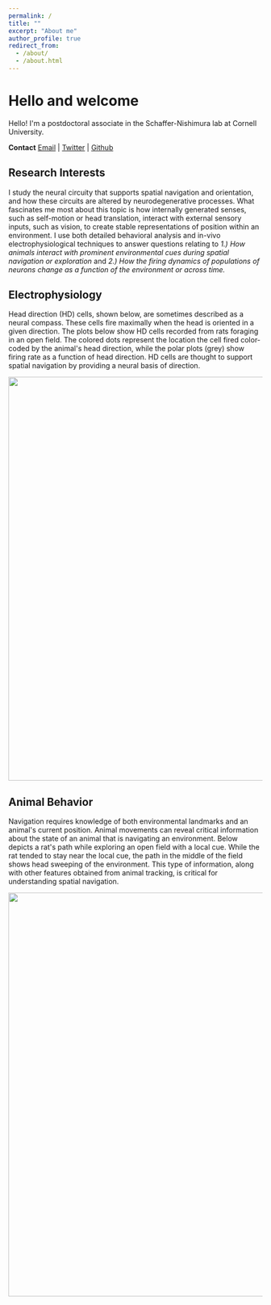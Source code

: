 ```yaml
---
permalink: /
title: ""
excerpt: "About me"
author_profile: true
redirect_from: 
  - /about/
  - /about.html
---
```


Hello and welcome
======
Hello! I'm a postdoctoral associate in the Schaffer-Nishimura lab at Cornell University. 

**Contact**
[Email](mailto:leb239@cornell.edu) | [Twitter](https://twitter.com/lauraberkowitz) | [Github](https://github.com/lolaBerkowitz)

Research Interests
------

I study the neural circuity that supports spatial navigation and orientation, and how these circuits are altered by neurodegenerative processes. What fascinates me most about this topic is how internally generated senses, such as self-motion or head translation, interact with external sensory inputs, such as vision, to create stable representations of position within an environment. I use both detailed behavioral analysis and in-vivo electrophysiological techniques to answer questions relating to *1.) How animals interact with prominent environmental cues during spatial navigation or exploration* and *2.) How the firing dynamics of populations of neurons change as a function of the environment or across time.* 

Electrophysiology
------

Head direction (HD) cells, shown below, are sometimes described as a neural compass. These cells fire maximally when the head is oriented in a given direction. The plots below show HD cells recorded from rats foraging in an open field. The colored dots represent the location the cell fired color-coded by the animal's head direction, while the polar plots (grey) show firing rate as a function of head direction. HD cells are thought to support spatial navigation by providing a neural basis of direction. 

<p align="center">
<img src="https://lolaBerkowitz.github.io/images/Visual_HD.png" width="800px"> 
</p>

Animal Behavior 
------

Navigation requires knowledge of both environmental landmarks and an animal's current position. Animal movements can reveal critical information about the state of an animal that is navigating an environment. Below depicts a rat's path while exploring an open field with a local cue. While the rat tended to stay near the local cue, the path in the middle of the field shows head sweeping of the environment. This type of information, along with other features obtained from animal tracking, is critical for understanding spatial navigation.

<p align="center">
<img src="https://lolaBerkowitz.github.io/images/Behavior_example.png" width="800px"> 
</p>


